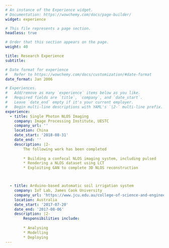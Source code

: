 ```yaml
---
# An instance of the Experience widget.
# Documentation: https://wowchemy.com/docs/page-builder/
widget: experience

# This file represents a page section.
headless: true

# Order that this section appears on the page.
weight: 40

title: Research Experience
subtitle:

# Date format for experience
#   Refer to https://wowchemy.com/docs/customization/#date-format
date_format: Jan 2006

# Experiences.
#   Add/remove as many `experience` items below as you like.
#   Required fields are `title`, `company`, and `date_start`.
#   Leave `date_end` empty if it's your current employer.
#   Begin multi-line descriptions with YAML's `|2-` multi-line prefix.
experience:   
  - title: Single Photon NLOS Imaging 
    company: Image Processing Institute, UESTC
    company_url: ''
    location: China
    date_start: '2018-08-31'
    date_end: ''
    description: |2-
        The following work has been completed
        
        * Building a confocal NLOS imaging system, including pulsed
        * Rendering a NLOS dataset using LCT
        * Exploiting GAN to complete 3D NLOS reconstruction



  - title: Arduino-based automatic soil irrigation system
    company: IoT Lab, James Cook University
    company_url: 'https://www.jcu.edu.au/college-of-science-and-engineering/internet-of-things'
    location: Australia
    date_start: '2017-07-20'
    date_end: '2017-08-06'
    description: |2-
        Responsibilities include:
        
        * Analysing
        * Modelling
        * Deploying
---
```

